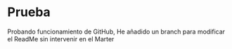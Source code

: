 # Prueba
Probando funcionamiento de GitHub,
He añadido un branch para modificar el ReadMe sin intervenir en el Marter
